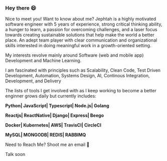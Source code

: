### Hey there 😄

<!--
**jephtah/Jephtah** is a ✨ _special_ ✨ repository because its `README.md` (this file) appears on your GitHub profile.

Here are some ideas to get you started:

- 🔭 I’m currently working on ...
- 🌱 I’m currently learning ...
- 👯 I’m looking to collaborate on ...
- 🤔 I’m looking for help with ...
- 💬 Ask me about ...
- 📫 How to reach me: ...
- 😄 Pronouns: ...
- ⚡ Fun fact: ...
-->

Nice to meet you! Want to know about me? Jephtah is a highly motivated software engineer with 5 years of experience, strong critical thinking ability, a hunger to learn, a passion for overcoming challenges, and a laser focus towards creating sustainable solutions that help make the world a better place. An adept team player with clear communication and organizational skills interested in doing meaningful work in a growth-oriented setting.

My interests revolve mainly around Software (web and mobile app) Development and Machine Learning.

I am fascinated with principles such as Scalability, Clean Code, Test Driven Development, Automation, Systems Design, AI, Continous Integration, Development, and Delivery

The lists of tools I get involved with as I keep working to become a better enginner grows daily but currently includes:

**Python| JavaScript| Typescript| Node.js| Golang**

**Reactjs| ReactNative| Django| Express| Beego**

**Docker| Kubernetes| AWS| TravisCI| CircleCI**

**MySQL| MONGODB| REDIS| RABBIMQ** 

Need to Reach Me? Shoot me an email 📩

Talk soon
